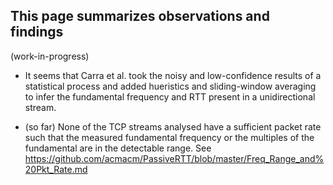 ## This page summarizes observations and findings ##
(work-in-progress)
* It seems that Carra et al. took the noisy and low-confidence results of 
a statistical process and added hueristics and sliding-window averaging to
infer the fundamental frequency and RTT present in a unidirectional stream.

* (so far) None of the TCP streams analysed have a sufficient packet rate
such that the measured fundamental frequency or the multiples of the fundamental
are in the detectable range. See https://github.com/acmacm/PassiveRTT/blob/master/Freq_Range_and%20Pkt_Rate.md

